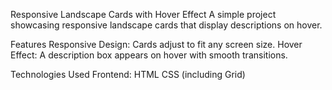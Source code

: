 Responsive Landscape Cards with Hover Effect
A simple project showcasing responsive landscape cards that display descriptions on hover. 

Features
Responsive Design: Cards adjust to fit any screen size.
Hover Effect: A description box appears on hover with smooth transitions.


Technologies Used
Frontend:
HTML
CSS (including Grid)
